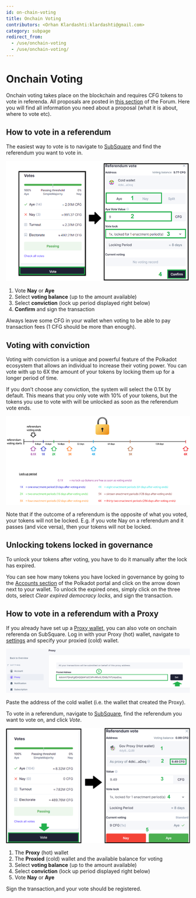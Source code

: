 ```yaml
---
id: on-chain-voting
title: Onchain Voting
contributors: <Orhan Klardashti:klardashti@gmail.com>
category: subpage
redirect_from:
  - /use/onchain-voting
  - /use/onchain-voting/
---
```


# Onchain Voting

Onchain voting takes place on the blockchain and requires CFG tokens to vote in referenda. All proposals are posted in [this section](https://gov.centrifuge.io/c/cfg-governance/chain-governance/18) of the Forum. Here you will find all information you need about a proposal (what it is about, where to vote etc).

## How to vote in a referendum

The easiest way to vote is to navigate to [SubSquare](https://centrifuge.subsquare.io/democracy/referenda) and find the referendum you want to vote in.

![](./images/VoteReferendum.png)

1. Vote **Nay** or **Aye**
2. Select **voting balance** (up to the amount available)
3. Select **conviction** (lock up period displayed right below)
4. **Confirm** and sign the transaction

Always leave some CFG in your wallet when voting to be able to pay transaction fees (1 CFG should be more than enough).

## Voting with conviction

Voting with conviction is a unique and powerful feature of the Polkadot ecosystem that allows an individual to increase their voting power. You can vote with up to 6X the amount of your tokens by locking them up for a longer period of time.

If you don’t choose any conviction, the system will select the 0.1X by default. This means that you only vote with 10% of your tokens, but the tokens you use to vote with will be unlocked as soon as the referendum vote ends.

![](./images/LockingPeriod.png)

Note that if the outcome of a referendum is the opposite of what you voted, your tokens will not be locked. E.g. if you vote Nay on a referendum and it passes (and vice versa), then your tokens will not be locked.

## Unlocking tokens locked in governance

To unlock your tokens after voting, you have to do it manually after the lock has expired.

You can see how many tokens you have locked in governance by going to the [Accounts section](https://polkadot.js.org/apps/?rpc=wss%3A%2F%2Ffullnode.parachain.centrifuge.io#/accounts) of the Polkadot portal and click on the arrow down next to your wallet. To unlock the expired ones, simply click on the three dots, select _Clear expired democracy locks_, and sign the transaction.

## How to vote in a referendum with a Proxy

If you already have set up a [Proxy wallet](https://docs.centrifuge.io/use/governance-proxy-and-delegation/), you can also vote on onchain referenda on SubSquare. Log in with your Proxy (hot) wallet, navigate to [settings](https://centrifuge.subsquare.io/setting/proxy) and specify your proxied (cold) wallet.

![](./images/DefineProxy.png)

Paste the address of the cold wallet (i.e. the wallet that created the Proxy).

To vote in a referendum, navigate to [SubSquare](https://centrifuge.subsquare.io/democracy/referenda), find the referendum you want to vote on, and click _Vote_.

![](./images/ProxyReferendum.png)

1. The **Proxy** (hot) wallet
2. The **Proxied** (cold) wallet and the available balance for voting
3. Select **voting balance** (up to the amount available)
4. Select **conviction** (lock up period displayed right below)
5. Vote **Nay** or **Aye**

Sign the transaction,and your vote should be registered.
